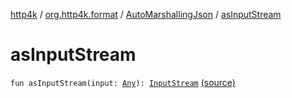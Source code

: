 [http4k](../../index.md) / [org.http4k.format](../index.md) / [AutoMarshallingJson](index.md) / [asInputStream](./as-input-stream.md)

# asInputStream

`fun asInputStream(input: `[`Any`](https://kotlinlang.org/api/latest/jvm/stdlib/kotlin/-any/index.html)`): `[`InputStream`](https://docs.oracle.com/javase/9/docs/api/java/io/InputStream.html) [(source)](https://github.com/http4k/http4k/blob/master/http4k-core/src/main/kotlin/org/http4k/format/AutoMarshallingJson.kt#L22)